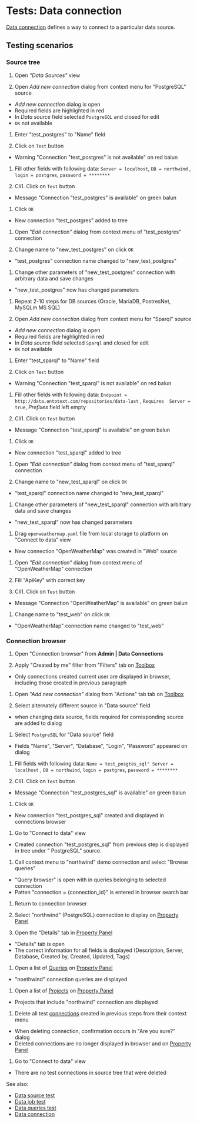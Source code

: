 <!-- TITLE: Tests: Data connection -->
<!-- SUBTITLE: -->

# Tests: Data connection

[Data connection](data-connection.md) defines a way to connect to a particular data source.

## Testing scenarios

### Source tree

1. Open *"Data Sources"* view

1. Open *Add new connection* dialog from context menu for "PostgreSQL" source

* *Add new connection* dialog is open
* Required fields are highlighted in red
* In *Data source* field selected ```PostgreSQL``` and closed for edit
* ```OK``` not available

1. Enter "test_postgres" to "Name" field

1. Click on ```Test``` button

* Warning "Connection "test_postgres" is not available" on red balun

1. Fill other fields with following data: ```Server = localhost```, ```DB = northwind```
   , ```login = postgres```, ```password = ********```

1. Cli1. Click on ```Test``` button

* Message "Connection "test_postgres" is available" on green balun

1. Click ```OK```

* New connection "test_postgres" added to tree

1. Open *"Edit connection"* dialog from context menu of "test_postgres" connection

1. Change name to "new_test_postgres" on click ```OK```

* "test_postgres" connection name changed to "new_test_postgres"

1. Change other parameters of "new_test_postgres" connection with arbitrary data and save changes

* "new_test_postgres" now has changed parameters

1. Repeat 2-10 steps for DB sources (Oracle, MariaDB, PostresNet, MySQLm MS SQL)

1. Open *Add new connection* dialog from context menu for "Sparql" source

* *Add new connection* dialog is open
* Required fields are highlighted in red
* In *Data source* field selected ```Sparql``` and closed for edit
* ```OK``` not available

1. Enter "test_sparql" to "Name" field

1. Click on ```Test``` button

* Warning "Connection "test_sparql" is not available" on red balun

1. Fill other fields with following data: ```Endpoint = http://data.ontotext.com/repositories/data-last```
   , ```Requires  Server = true```, *Prefixes* field left empty

1. Cli1. Click on ```Test``` button

* Message "Connection "test_sparql" is available" on green balun

1. Click ```OK```

* New connection "test_sparql" added to tree

1. Open *"Edit connection"* dialog from context menu of "test_sparql" connection

1. Change name to "new_test_sparql" on click ```OK```

* "test_sparql" connection name changed to "new_test_sparql"

1. Change other parameters of "new_test_sparql" connection with arbitrary data and save changes

* "new_test_sparql" now has changed parameters

1. Drag ```openweathermap.yaml``` file from local storage to platform on “Connect to data” view

* New connection "OpenWeatherMap" was created in  "Web" source

1. Open *"Edit connection"* dialog from context menu of "OpenWeatherMap" connection

1. Fill "ApiKey" with correct key

1. Cli1. Click on ```Test``` button

* Message "Connection "OpenWeatherMap" is available" on green balun

1. Change name to "test_web" on click ```OK```

* "OpenWeatherMap" connection name changed to "test_web"

### Connection browser

1. Open "Connection browser" from **Admin | Data Connections**

1. Apply "Created by me" filter from "Filters" tab on [Toolbox](../overview/navigation.md#toolbox)

* Only connections created current user are displayed in browser, including those created in previous paragraph

1. Open *"Add new connection"* dialog from "Actions" tab tab on [Toolbox](../overview/navigation.md#toolbox)

1. Select alternately different source in "Data source" field

* when changing data source, fields required for corresponding source are added to dialog

1. Select ```PostgreSQL``` for "Data source" field

* Fields "Name", "Server", "Database", "Login", "Password" appeared on dialog

1. Fill fields with following data: ```Name = test_posgtes_sql" Server = localhost```
   , ```DB = northwind```, ```login = postgres```, ```password = ********```

1. Cli1. Click on ```Test``` button

* Message "Connection "test_postgres_sql" is available" on green balun

1. Click ```OK```

* New connection "test_postgres_sql" created and displayed in connections browser

1. Go to "Connect to data" view

* Created connection "test_postgres_sql" from previous step is displayed in tree under "
  PostgreSQL" source.

1. Call context menu to "northwind" demo connection and select "Browse queries"

* "Query browser" is open with in queries belonging to selected connection
* Patten "connection = {connection_id}" is entered in browser search bar

1. Return to connection browser

1. Select "northwind" (PostgreSQL) connection to display on [Property Panel](../overview/navigation.md#properties)

1. Open the "Details" tab in [Property Panel](../overview/navigation.md#properties)

* "Details" tab is open
* The correct information for all fields is displayed (Description, Server, Database, Created by, Created, Updated,
  Tags)

1. Open a list of [Queries](data-query.md) on [Property Panel](../overview/navigation.md#properties)

* "noethwind" connection queries are displayed

1. Open a list of [Projects](../overview/project.md)
   on [Property Panel](../overview/navigation.md#properties)

* Projects that include "northwind" connection are displayed

1. Delete all test [connections](data-connection.md) created in previous steps from their context menu

* When deleting connection, confirmation occurs in "Are you sure?" dialog
* Deleted connections are no longer displayed in browser and on [Property Panel](../overview/navigation.md#properties)

1. Go to "Connect to data" view

* There are no test connections in source tree that were deleted

See also:

* [Data source test](data-source-test.md)
* [Data job test](data-job-test.md)
* [Data queries test](data-query-test.md)
* [Data connection](data-connection.md)
